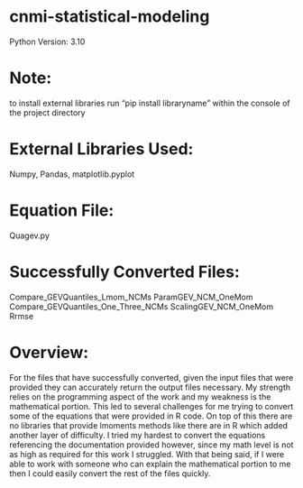 # cnmi-statistical-modeling
Python Version: 3.10

# Note: 
to install external libraries run “pip install libraryname” within the console of the project directory

# External Libraries Used:
Numpy,
Pandas,
matplotlib.pyplot

# Equation File:
Quagev.py

# Successfully Converted Files:
Compare_GEVQuantiles_Lmom_NCMs
ParamGEV_NCM_OneMom
Compare_GEVQuantiles_One_Three_NCMs
ScalingGEV_NCM_OneMom
Rrmse

# Overview:
For the files that have successfully converted, given the input files that were provided they can accurately return the output files necessary. My strength relies on the programming aspect of the work and my weakness is the mathematical portion. This led to several challenges for me trying to convert some of the equations that were provided in R code. On top of this there are no libraries that provide lmoments methods like there are in R which added another layer of difficulty. I tried my hardest to convert the equations referencing the documentation provided however, since my math level is not as high as required for this work I struggled. With that being said, if I were able to work with someone who can explain the mathematical portion to me then I could easily convert the rest of the files quickly.
